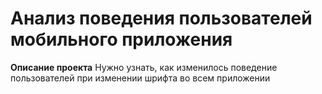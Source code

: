 # Анализ поведения пользователей мобильного приложения
**Описание проекта**
Нужно узнать, как изменилось поведение пользователей при изменении шрифта во всем приложении
